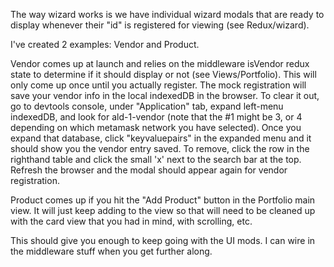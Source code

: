 The way wizard works is we have individual wizard modals that are ready to display
whenever their "id" is registered for viewing (see Redux/wizard).

I've created 2 examples: Vendor and Product.

Vendor comes up at launch and relies on the middleware isVendor redux state to
determine if it should display or not (see Views/Portfolio). This will only come 
up once until you actually register. The mock registration will save your vendor 
info in the local indexedDB in the browser. To clear it out, go to devtools console,
under "Application" tab, expand left-menu indexedDB, and look for ald-1-vendor (note 
that the #1 might be 3, or 4 depending on which metamask network you have selected).
Once you expand that database, click "keyvaluepairs" in the expanded menu and it should
show you the vendor entry saved. To remove, click the row in the righthand table and
click the small 'x' next to the search bar at the top. Refresh the browser and the
modal should appear again for vendor registration.

Product comes up if you hit the "Add Product" button in the Portfolio main view. It will just 
keep adding to the view so that will need to be cleaned up with the card view that you had 
in mind, with scrolling, etc.

This should give you enough to keep going with the UI mods. I can wire in the middleware
stuff when you get further along.